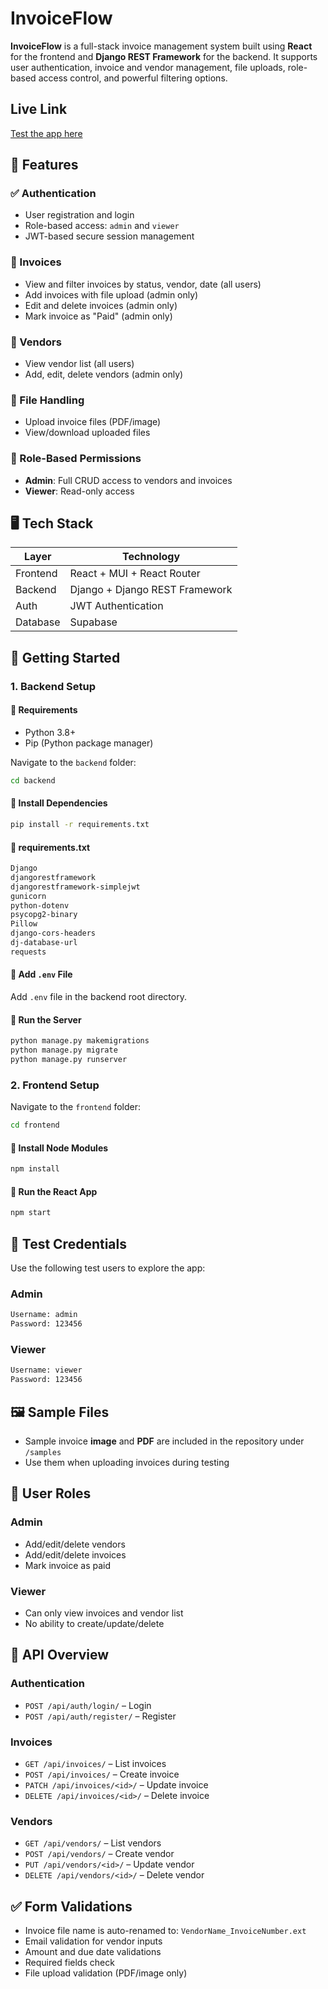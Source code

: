 # InvoiceFlow

**InvoiceFlow** is a full-stack invoice management system built using **React** for the frontend and **Django REST Framework** for the backend. It supports user authentication, invoice and vendor management, file uploads, role-based access control, and powerful filtering options.

## Live Link

[Test the app here](https://invoice-management-system-two.vercel.app/)

## 🔧 Features

### ✅ Authentication

* User registration and login
* Role-based access: `admin` and `viewer`
* JWT-based secure session management

### 📄 Invoices

* View and filter invoices by status, vendor, date (all users)
* Add invoices with file upload (admin only)
* Edit and delete invoices (admin only)
* Mark invoice as "Paid" (admin only)

### 🧾 Vendors

* View vendor list (all users)
* Add, edit, delete vendors (admin only)

### 📁 File Handling

* Upload invoice files (PDF/image)
* View/download uploaded files

### 🧑 Role-Based Permissions

* **Admin**: Full CRUD access to vendors and invoices
* **Viewer**: Read-only access



## 🖥️ Tech Stack

| Layer    | Technology                     |
| -------- | ------------------------------ |
| Frontend | React + MUI + React Router     |
| Backend  | Django + Django REST Framework |
| Auth     | JWT Authentication             |
| Database | Supabase                       |


## 🚀 Getting Started

### 1. Backend Setup

#### 🔹 Requirements

* Python 3.8+
* Pip (Python package manager)

Navigate to the `backend` folder:

```bash
cd backend
```

#### 🔹 Install Dependencies

```bash
pip install -r requirements.txt
```

#### 🔹 requirements.txt

```txt
Django
djangorestframework
djangorestframework-simplejwt
gunicorn
python-dotenv
psycopg2-binary
Pillow
django-cors-headers
dj-database-url
requests
```

#### 🔹 Add `.env` File

Add `.env` file in the backend root directory.

#### 🔹 Run the Server

```bash
python manage.py makemigrations
python manage.py migrate
python manage.py runserver
```


### 2. Frontend Setup

Navigate to the `frontend` folder:

```bash
cd frontend
```

#### 🔹 Install Node Modules

```bash
npm install
```

#### 🔹 Run the React App

```bash
npm start
```


## 👥 Test Credentials

Use the following test users to explore the app:

### Admin

```txt
Username: admin  
Password: 123456
```

### Viewer

```txt
Username: viewer  
Password: 123456
```

## 🖼️ Sample Files

* Sample invoice **image** and **PDF** are included in the repository under `/samples`
* Use them when uploading invoices during testing


## 🔐 User Roles

### Admin

* Add/edit/delete vendors
* Add/edit/delete invoices
* Mark invoice as paid

### Viewer

* Can only view invoices and vendor list
* No ability to create/update/delete


## 🧪 API Overview

### Authentication

* `POST /api/auth/login/` – Login
* `POST /api/auth/register/` – Register

### Invoices

* `GET /api/invoices/` – List invoices
* `POST /api/invoices/` – Create invoice
* `PATCH /api/invoices/<id>/` – Update invoice
* `DELETE /api/invoices/<id>/` – Delete invoice

### Vendors

* `GET /api/vendors/` – List vendors
* `POST /api/vendors/` – Create vendor
* `PUT /api/vendors/<id>/` – Update vendor
* `DELETE /api/vendors/<id>/` – Delete vendor


## ✅ Form Validations

* Invoice file name is auto-renamed to: `VendorName_InvoiceNumber.ext`
* Email validation for vendor inputs
* Amount and due date validations
* Required fields check
* File upload validation (PDF/image only)


